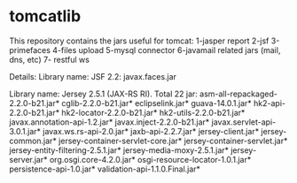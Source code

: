 tomcatlib
=========
This repository contains the jars useful for tomcat:
1-jasper report
2-jsf
3-primefaces
4-files upload
5-mysql connector
6-javamail related jars (mail, dns, etc)
7- restful ws



Details:
Library name: JSF 2.2:
javax.faces.jar

Library name: Jersey 2.5.1 (JAX-RS RI). Total 22 jar:
asm-all-repackaged-2.2.0-b21.jar*
cglib-2.2.0-b21.jar*
eclipselink.jar*
guava-14.0.1.jar*
hk2-api-2.2.0-b21.jar*
hk2-locator-2.2.0-b21.jar*
hk2-utils-2.2.0-b21.jar*
javax.annotation-api-1.2.jar*
javax.inject-2.2.0-b21.jar*
javax.servlet-api-3.0.1.jar*
javax.ws.rs-api-2.0.jar*
jaxb-api-2.2.7.jar*
jersey-client.jar*
jersey-common.jar*
jersey-container-servlet-core.jar*
jersey-container-servlet.jar*
jersey-entity-filtering-2.5.1.jar*
jersey-media-moxy-2.5.1.jar*
jersey-server.jar*
org.osgi.core-4.2.0.jar*
osgi-resource-locator-1.0.1.jar*
persistence-api-1.0.jar*
validation-api-1.1.0.Final.jar*
